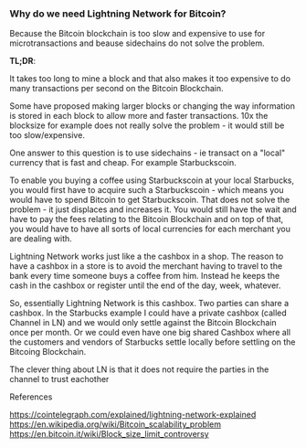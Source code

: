 ### Why do we need Lightning Network for Bitcoin?

Because the Bitcoin blockchain is too slow and expensive to use for microtransactions and beause sidechains do not solve the problem.

**TL;DR**:

It takes too long to mine a block and that also makes it too expensive to do many transactions per second on the Bitcoin Blockchain.

Some have proposed making larger blocks or changing the way information is stored in each block to allow more and faster transactions. 10x the blocksize for example does not really solve the problem - it would still be too slow/expensive.

One answer to this question is to use sidechains - ie transact on a "local" currency that is fast and cheap. For example Starbuckscoin.

To enable you buying a coffee using Starbuckscoin at your local Starbucks, you would first have to acquire such a Starbuckscoin - which means you would have to spend Bitcoin to get Starbuckscoin. That does not solve the problem - it just displaces and increases it. You would still have the wait and have to pay the fees relating to the Bitcoin Blockchain and on top of that, you would have to have all sorts of local currencies for each merchant you are dealing with.

Lightning Network works just like a the cashbox in a shop. The reason to have a cashbox in a store is to avoid the merchant having to travel to the bank every time someone buys a coffee from him. Instead he keeps the cash in the cashbox or register until the end of the day, week, whatever.

So, essentially Lightning Network is this cashbox. Two parties can share a cashbox. In the Starbucks example I could have a private cashbox (called Channel in LN) and we would only settle against the Bitcoin Blockchain once per month. Or we could even have one big shared Cashbox where all the customers and vendors of Starbucks settle locally before settling on the Bitcoing Blockchain.

The clever thing about LN is that it does not require the parties in the channel to trust eachother

References

https://cointelegraph.com/explained/lightning-network-explained
https://en.wikipedia.org/wiki/Bitcoin_scalability_problem
https://en.bitcoin.it/wiki/Block_size_limit_controversy


